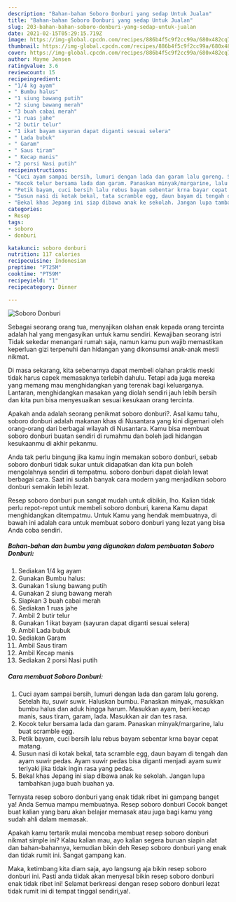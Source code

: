 ```yaml
---
description: "Bahan-bahan Soboro Donburi yang sedap Untuk Jualan"
title: "Bahan-bahan Soboro Donburi yang sedap Untuk Jualan"
slug: 203-bahan-bahan-soboro-donburi-yang-sedap-untuk-jualan
date: 2021-02-15T05:29:15.719Z
image: https://img-global.cpcdn.com/recipes/886b4f5c9f2cc99a/680x482cq70/soboro-donburi-foto-resep-utama.jpg
thumbnail: https://img-global.cpcdn.com/recipes/886b4f5c9f2cc99a/680x482cq70/soboro-donburi-foto-resep-utama.jpg
cover: https://img-global.cpcdn.com/recipes/886b4f5c9f2cc99a/680x482cq70/soboro-donburi-foto-resep-utama.jpg
author: Mayme Jensen
ratingvalue: 3.6
reviewcount: 15
recipeingredient:
- "1/4 kg ayam"
- " Bumbu halus"
- "1 siung bawang putih"
- "2 siung bawang merah"
- "3 buah cabai merah"
- "1 ruas jahe"
- "2 butir telur"
- "1 ikat bayam sayuran dapat diganti sesuai selera"
- " Lada bubuk"
- " Garam"
- " Saus tiram"
- " Kecap manis"
- "2 porsi Nasi putih"
recipeinstructions:
- "Cuci ayam sampai bersih, lumuri dengan lada dan garam lalu goreng. Setelah itu, suwir suwir. Haluskan bumbu. Panaskan minyak, masukkan bumbu halus dan aduk hingga harum. Masukkan ayam, beri kecap manis, saus tiram, garam, lada. Masukkan air dan tes rasa."
- "Kocok telur bersama lada dan garam. Panaskan minyak/margarine, lalu buat scramble egg."
- "Petik bayam, cuci bersih lalu rebus bayam sebentar krna bayar cepat matang."
- "Susun nasi di kotak bekal, tata scramble egg, daun bayam di tengah dan ayam suwir pedas. Ayam suwir pedas bisa diganti menjadi ayam suwir teriyaki jika tidak ingin rasa yang pedas."
- "Bekal khas Jepang ini siap dibawa anak ke sekolah. Jangan lupa tambahkan juga buah buahan ya."
categories:
- Resep
tags:
- soboro
- donburi

katakunci: soboro donburi 
nutrition: 117 calories
recipecuisine: Indonesian
preptime: "PT25M"
cooktime: "PT59M"
recipeyield: "1"
recipecategory: Dinner

---
```



![Soboro Donburi](https://img-global.cpcdn.com/recipes/886b4f5c9f2cc99a/680x482cq70/soboro-donburi-foto-resep-utama.jpg)

Sebagai seorang orang tua, menyajikan olahan enak kepada orang tercinta adalah hal yang mengasyikan untuk kamu sendiri. Kewajiban seorang istri Tidak sekedar menangani rumah saja, namun kamu pun wajib memastikan keperluan gizi terpenuhi dan hidangan yang dikonsumsi anak-anak mesti nikmat.

Di masa  sekarang, kita sebenarnya dapat membeli olahan praktis meski tidak harus capek memasaknya terlebih dahulu. Tetapi ada juga mereka yang memang mau menghidangkan yang terenak bagi keluarganya. Lantaran, menghidangkan masakan yang diolah sendiri jauh lebih bersih dan kita pun bisa menyesuaikan sesuai kesukaan orang tercinta. 



Apakah anda adalah seorang penikmat soboro donburi?. Asal kamu tahu, soboro donburi adalah makanan khas di Nusantara yang kini digemari oleh orang-orang dari berbagai wilayah di Nusantara. Kamu bisa membuat soboro donburi buatan sendiri di rumahmu dan boleh jadi hidangan kesukaanmu di akhir pekanmu.

Anda tak perlu bingung jika kamu ingin memakan soboro donburi, sebab soboro donburi tidak sukar untuk didapatkan dan kita pun boleh mengolahnya sendiri di tempatmu. soboro donburi dapat diolah lewat berbagai cara. Saat ini sudah banyak cara modern yang menjadikan soboro donburi semakin lebih lezat.

Resep soboro donburi pun sangat mudah untuk dibikin, lho. Kalian tidak perlu repot-repot untuk membeli soboro donburi, karena Kamu dapat menghidangkan ditempatmu. Untuk Kamu yang hendak membuatnya, di bawah ini adalah cara untuk membuat soboro donburi yang lezat yang bisa Anda coba sendiri.

<!--inarticleads1-->

##### Bahan-bahan dan bumbu yang digunakan dalam pembuatan Soboro Donburi:

1. Sediakan 1/4 kg ayam
1. Gunakan  Bumbu halus:
1. Gunakan 1 siung bawang putih
1. Gunakan 2 siung bawang merah
1. Siapkan 3 buah cabai merah
1. Sediakan 1 ruas jahe
1. Ambil 2 butir telur
1. Gunakan 1 ikat bayam (sayuran dapat diganti sesuai selera)
1. Ambil  Lada bubuk
1. Sediakan  Garam
1. Ambil  Saus tiram
1. Ambil  Kecap manis
1. Sediakan 2 porsi Nasi putih




<!--inarticleads2-->

##### Cara membuat Soboro Donburi:

1. Cuci ayam sampai bersih, lumuri dengan lada dan garam lalu goreng. Setelah itu, suwir suwir. Haluskan bumbu. Panaskan minyak, masukkan bumbu halus dan aduk hingga harum. Masukkan ayam, beri kecap manis, saus tiram, garam, lada. Masukkan air dan tes rasa.
1. Kocok telur bersama lada dan garam. Panaskan minyak/margarine, lalu buat scramble egg.
1. Petik bayam, cuci bersih lalu rebus bayam sebentar krna bayar cepat matang.
1. Susun nasi di kotak bekal, tata scramble egg, daun bayam di tengah dan ayam suwir pedas. Ayam suwir pedas bisa diganti menjadi ayam suwir teriyaki jika tidak ingin rasa yang pedas.
1. Bekal khas Jepang ini siap dibawa anak ke sekolah. Jangan lupa tambahkan juga buah buahan ya.




Ternyata resep soboro donburi yang enak tidak ribet ini gampang banget ya! Anda Semua mampu membuatnya. Resep soboro donburi Cocok banget buat kalian yang baru akan belajar memasak atau juga bagi kamu yang sudah ahli dalam memasak.

Apakah kamu tertarik mulai mencoba membuat resep soboro donburi nikmat simple ini? Kalau kalian mau, ayo kalian segera buruan siapin alat dan bahan-bahannya, kemudian bikin deh Resep soboro donburi yang enak dan tidak rumit ini. Sangat gampang kan. 

Maka, ketimbang kita diam saja, ayo langsung aja bikin resep soboro donburi ini. Pasti anda tiidak akan menyesal bikin resep soboro donburi enak tidak ribet ini! Selamat berkreasi dengan resep soboro donburi lezat tidak rumit ini di tempat tinggal sendiri,ya!.

